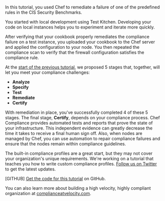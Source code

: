In this tutorial, you used Chef to remediate a failure of one of the predefined rules in the CIS Security Benchmarks.

You started with local development using Test Kitchen. Developing your code on local instances helps you to experiment and iterate more quickly.

After verifying that your cookbook properly remediates the compliance failure on a test instance, you uploaded your cookbook to the Chef server and applied the configuration to your node. You then repeated the compliance scan to verify that the firewall configuration satisfies the compliance rule.

At the [start of the previous tutorial](/compliance-assess/ubuntu/), we proposed 5 stages that, together, will let you meet your compliance challenges:

* **Analyze**
* **Specify**
* **Test**
* **Remediate**
* **Certify**

With remediation in place, you've successfully completed 4 of these 5 stages. The final stage, **Certify**, depends on your compliance process. Chef Compliance provides automated tests and reports that prove the state of your infrastructure. This independent evidence can greatly decrease the time it takes to receive a final human sign off. Also, when nodes are managed by Chef, you can use automation to repair compliance failures and ensure that the nodes remain within compliance guidelines.

The built-in compliance profiles are a great start, but they may not cover your organization's unique requirements. We're working on a tutorial that teaches you how to write custom compliance profiles. [Follow us on Twitter](https://twitter.com/learnchef) to get the latest updates.

[GITHUB] [Get the code for this tutorial](https://github.com/learn-chef/ufw) on GitHub.

You can also learn more about building a high velocity, highly compliant organization at [complianceatvelocity.com](http://complianceatvelocity.com/).

